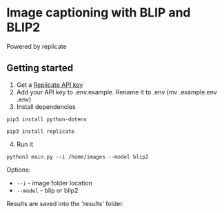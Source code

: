 # Image captioning with BLIP and BLIP2
Powered by replicate

## Getting started
1. Get a [Replicate API key](https://replicate.com/account)
2. Add your API key to .env.example. Rename it to .env (mv .example.env .env)
3. Install dependencies

```pip3 install python-dotenv```

```pip3 install replicate```

4. Run it

```python3 main.py --i /home/images --model blip2```


Options:
- `--i` - image folder location
- `--model` - blip or blip2

Results are saved into the 'results' folder.
